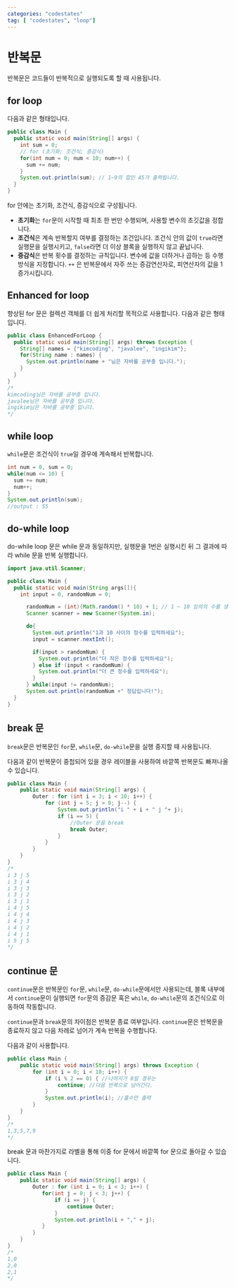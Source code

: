 ```yaml
---
categories: "codestates"
tag: [ "codestates", "loop"]
---
```




# 반복문

반복문은 코드들이 반복적으로 실행되도록 할 때 사용됩니다.

## for loop

다음과 같은 형태입니다.

```java
public class Main {
  public static void main(String[] args) {
    int sum = 0;
    // for (초기화; 조건식; 증감식)
    for(int num = 0; num < 10; num++) {	
      sum += num;
    }
    System.out.println(sum); // 1~9의 합인 45가 출력됩니다.
  }
}
```

for 안에는 초기화, 조건식, 증감식으로 구성됩니다. 

- **초기화**는 `for`문이 시작할 때 최초 한 번만 수행되며, 사용할 변수의 초깃값을 정합니다.
- **조건식**은 계속 반복할지 여부를 결정하는 조건입니다. 조건식 안의 값이 `true`라면 실행문을 실행시키고, `false`라면 더 이상 블록을 실행하지 않고 끝납니다.
- **증감식**은 반복 횟수를 결정하는 규칙입니다. 변수에 값을 더하거나 곱하는 등 수행 방식을 지정합니다. `++` 은 반복문에서 자주 쓰는 증감연산자로, 피연산자의 값을 1 증가시킵니다.

## Enhanced for loop

향상된 for 문은 컬렉션 객체를 더 쉽게 처리할 목적으로 사용합니다. 다음과 같은 형태입니다.

```java
public class EnhancedForLoop {
  public static void main(String[] args) throws Exception {
    String[] names = {"kimcoding", "javalee", "ingikim"};
    for(String name : names) {
      System.out.println(name + "님은 자바를 공부중 입니다.");
    }
  }
}
/*
kimcoding님은 자바를 공부중 입니다.
javalee님은 자바를 공부중 입니다.
ingikim님은 자바를 공부중 입니다.
*/
```



## while loop

`while`문은 조건식이 `true`일 경우에 계속해서 반복합니다.

```java
int num = 0, sum = 0;
while(num <= 10) {
  sum += num;
  num++;
}
System.out.println(sum);
//output : 55
```



## do-while loop

do-while loop 문은 while 문과 동일하지만, 실행문을 1번은 실행시킨 뒤 그 결과에 따라 while 문을 반복 실행합니다.

```java
import java.util.Scanner;

public class Main {
  public static void main(String args[]){
    int input = 0, randomNum = 0;

      randomNum = (int)(Math.random() * 10) + 1; // 1 ~ 10 임의의 수를 생성
      Scanner scanner = new Scanner(System.in);

      do{
        System.out.println("1과 10 사이의 정수를 입력하세요");
        input = scanner.nextInt();

        if(input > randomNum) {
          System.out.println("더 작은 정수를 입력하세요");
        } else if (input < randomNum) {
          System.out.println("더 큰 정수를 입력하세요");
        }
      } while(input != randomNum);
      System.out.println(randomNum +" 정답입니다!");
  }
}
```



## break 문

`break`문은 반복문인 `for`문, `while`문, `do-while`문을 실행 중지할 때 사용됩니다. 

다음과 같이 반복문이 중첩되어 있을 경우 레이블을 사용하여 바깥쪽 반복문도 빠져나올 수 있습니다.

```java
public class Main {
    public static void main(String[] args) {
        Outer : for (int i = 3; i < 10; i++) {
            for (int j = 5; j > 0; j--) {
                System.out.println("i " + i + " j "+ j);
                if (i == 5) {
                    //Outer 문을 break
                    break Outer;
                }
            }
        }
    }
}
/*
i 3 j 5
i 3 j 4
i 3 j 3
i 3 j 2
i 3 j 1
i 4 j 5
i 4 j 4
i 4 j 3
i 4 j 2
i 4 j 1
i 5 j 5
*/
```



## continue 문

`continue`문은 반복문인 `for`문, `while`문, `do-while`문에서만 사용되는데, 블록 내부에서 `continue`문이 실행되면 `for`문의 증감문 혹은 `while`, `do-while`문의 조건식으로 이동하여 작동합니다. 

`continue`문과 `break`문의 차이점은 반복문 종료 여부입니다. `continue`문은 반복문을 종료하지 않고 다음 차례로 넘어가 계속 반복을 수행합니다.

다음과 같이 사용합니다.

```java
public class Main {
    public static void main(String[] args) throws Exception {
        for (int i = 0; i < 10; i++) {
            if (i % 2 == 0) { //나머지가 0일 경우는
                continue; //다음 반복으로 넘어간다.
            }
            System.out.println(i); //홀수만 출력
        }
    }
}
/*
1,3,5,7,9
*/
```

break 문과 마찬가지로 라벨을 통해 이중 for 문에서 바깥쪽 for 문으로 돌아갈 수 있습니다.

```java
public class Main {
    public static void main(String[] args) {
        Outer : for (int i = 0; i < 3; i++) {
           for(int j = 0; j < 3; j++) {
               if (i == j) {
                   continue Outer;
               }
               System.out.println(i + "," + j);
           }
        }
    }
}
/*
1,0
2,0
2,1
*/
```

